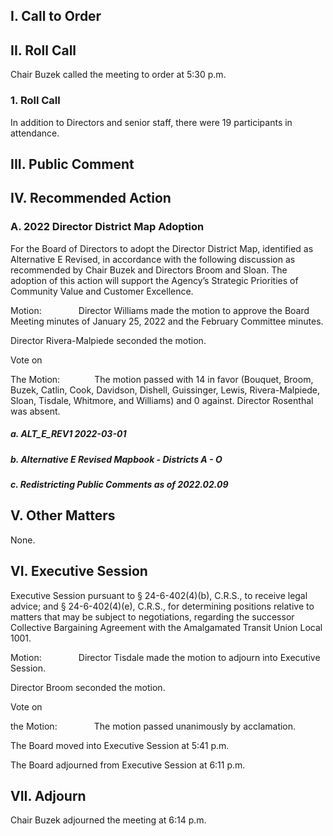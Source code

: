 ## I. Call to Order

## II. Roll Call

Chair Buzek called the meeting to order at 5:30 p.m.

### 1. Roll Call

In addition to Directors and senior staff, there were 19 participants in attendance.

## III. Public Comment

## IV. Recommended Action

### A. 2022 Director District Map Adoption

For the Board of Directors to adopt the Director District Map, identified as Alternative E Revised, in accordance with the following discussion as recommended by Chair Buzek and Directors Broom and Sloan. The adoption of this action will support the Agency’s Strategic Priorities of Community Value and Customer Excellence.

Motion:               Director Williams made the motion to approve the Board Meeting minutes of January 25, 2022 and the February Committee minutes.

Director Rivera-Malpiede seconded the motion.

Vote on

The Motion:              The motion passed with 14 in favor (Bouquet, Broom, Buzek, Catlin, Cook, Davidson, Dishell, Guissinger, Lewis, Rivera-Malpiede, Sloan, Tisdale, Whitmore, and Williams) and 0 against. Director Rosenthal was absent.

##### a. ALT_E_REV1 2022-03-01

##### b. Alternative E Revised Mapbook - Districts A - O

##### c. Redistricting Public Comments as of 2022.02.09

## V. Other Matters

None.

## VI. Executive Session

Executive Session pursuant to § 24-6-402(4)(b), C.R.S., to receive legal advice; and § 24-6-402(4)(e), C.R.S., for determining positions relative to matters that may be subject to negotiations, regarding the successor Collective Bargaining Agreement with the Amalgamated Transit Union Local 1001.

Motion:               Director Tisdale made the motion to adjourn into Executive Session.

Director Broom seconded the motion.

Vote on

the Motion:               The motion passed unanimously by acclamation.

The Board moved into Executive Session at 5:41 p.m.

The Board adjourned from Executive Session at 6:11 p.m.

## VII. Adjourn

Chair Buzek adjourned the meeting at 6:14 p.m.